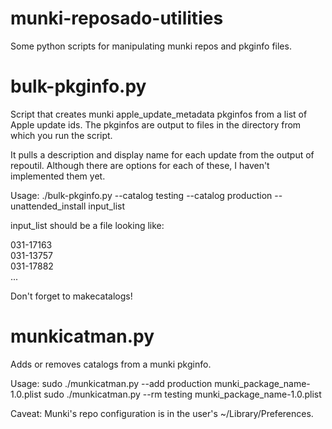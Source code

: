 # munki-reposado-utilities

Some python scripts for manipulating munki repos and pkginfo files.

# bulk-pkginfo.py

Script that creates munki apple_update_metadata pkginfos from a list of Apple update ids. The pkginfos are output to files in the directory from which you run the script.

It pulls a description and display name for each update from the output of repoutil.
Although there are options for each of these, I haven't implemented them yet.

Usage:
./bulk-pkginfo.py --catalog testing --catalog production --unattended_install input_list

input_list should be a file looking like:

031-17163<br/>
031-13757<br/>
031-17882<br/>
...

Don't forget to makecatalogs!

# munkicatman.py

Adds or removes catalogs from a munki pkginfo.

Usage:
sudo ./munkicatman.py --add production munki_package_name-1.0.plist
sudo ./munkicatman.py --rm testing munki_package_name-1.0.plist

Caveat:
Munki's repo configuration is in the user's ~/Library/Preferences.
